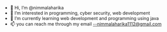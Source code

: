 - 👋 Hi, I’m @nimmalaharika
- 👀 I’m interested in programming, cyber security, web development
- 🌱 I’m currently learning web development and programming using java
- 📫 you can reach me through my email --nimmalaharika1112@gmail.com

<!---
nimmalaharika/nimmalaharika is a ✨ special ✨ repository because its `README.md` (this file) appears on your GitHub profile.
You can click the Preview link to take a look at your changes.
--->
